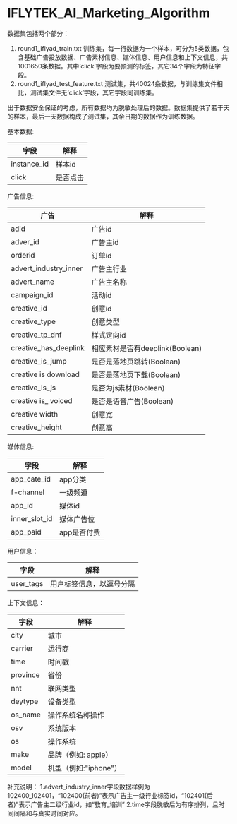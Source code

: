 # IFLYTEK_AI_Marketing_Algorithm

数据集包括两个部分：
1. round1_iflyad_train.txt 训练集，每一行数据为一个样本，可分为5类数据，包含基础广告投放数据、广告素材信息、媒体信息、用户信息和上下文信息，共1001650条数据。其中‘click’字段为要预测的标签，其它34个字段为特征字段。
2. round1_iflyad_test_feature.txt 测试集，共40024条数据，与训练集文件相比，测试集文件无‘click’字段，其它字段同训练集。

出于数据安全保证的考虑，所有数据均为脱敏处理后的数据。数据集提供了若干天的样本，最后一天数据构成了测试集，其余日期的数据作为训练数据。

基本数据:

字段 | 解释
---- | ----
instance_id | 样本id
click | 是否点击


广告信息:

广告 | 解释
---- | ----
adid | 广告id
adver_id | 广告主id
orderid | 订单id
advert_industry_inner | 广告主行业
advert_name | 广告主名称
campaign_id | 活动id
creative_id | 创意id
creative_type | 创意类型
creative_tp_dnf | 样式定向id
creative_has_deeplink | 相应素材是否有deeplink(Boolean)
creative_is_jump | 是否是落地页跳转(Boolean) 
creative is download | 是否是落地页下载(Boolean) 
creative_is_js | 是否为js素材(Boolean) 
creative is_ voiced | 是否是语音广告(Boolean) 
creative width | 创意宽
creative_height | 创意高


媒体信息:

字段 | 解释
---- | ----
app_cate_id | app分类
f-channel | 一级频道
app_id | 媒体id
inner_slot_id | 媒体广告位
app_paid | app是否付费


用户信息：

字段 | 解释
---- | ----
user_tags | 用户标签信息，以逗号分隔


上下文信息：

字段 | 解释
---- | ----
city | 城市
carrier | 运行商
time | 时间戳
province | 省份
nnt | 联网类型
deytype | 设备类型
os_name | 操作系统名称操作
osv | 系统版本
os | 操作系统
make | 品牌（例如: apple）
model | 机型（例如:"iphone"）


补充说明：
1.advert_industry_inner字段数据样例为102400_102401，“102400(前者)”表示广告主一级行业标签id，“102401(后者)”表示广告主二级行业id，如“教育_培训”
2.time字段脱敏后为有序排列，且时间间隔和与真实时间对应。
